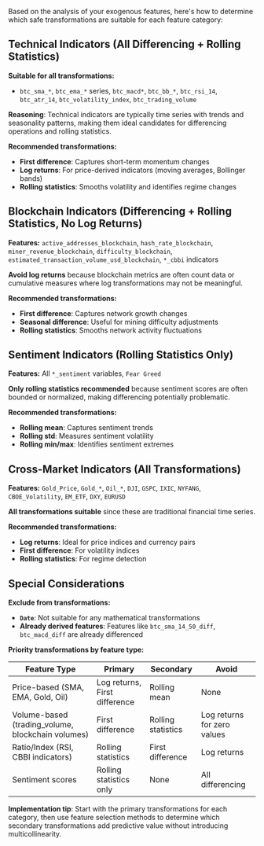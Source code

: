 Based on the analysis of your exogenous features, here's how to determine which safe transformations are suitable for each feature category:

## **Technical Indicators** (All Differencing + Rolling Statistics)

**Suitable for all transformations:**
- `btc_sma_*`, `btc_ema_*` series, `btc_macd*`, `btc_bb_*`, `btc_rsi_14`, `btc_atr_14`, `btc_volatility_index`, `btc_trading_volume`

**Reasoning**: Technical indicators are typically time series with trends and seasonality patterns, making them ideal candidates for differencing operations and rolling statistics.

**Recommended transformations:**
- **First difference**: Captures short-term momentum changes
- **Log returns**: For price-derived indicators (moving averages, Bollinger bands)
- **Rolling statistics**: Smooths volatility and identifies regime changes

## **Blockchain Indicators** (Differencing + Rolling Statistics, No Log Returns)

**Features:** `active_addresses_blockchain`, `hash_rate_blockchain`, `miner_revenue_blockchain`, `difficulty_blockchain`, `estimated_transaction_volume_usd_blockchain`, `*_cbbi` indicators

**Avoid log returns** because blockchain metrics are often count data or cumulative measures where log transformations may not be meaningful.

**Recommended transformations:**
- **First difference**: Captures network growth changes
- **Seasonal difference**: Useful for mining difficulty adjustments
- **Rolling statistics**: Smooths network activity fluctuations

## **Sentiment Indicators** (Rolling Statistics Only)

**Features:** All `*_sentiment` variables, `Fear Greed`

**Only rolling statistics recommended** because sentiment scores are often bounded or normalized, making differencing potentially problematic.

**Recommended transformations:**
- **Rolling mean**: Captures sentiment trends
- **Rolling std**: Measures sentiment volatility
- **Rolling min/max**: Identifies sentiment extremes

## **Cross-Market Indicators** (All Transformations)

**Features:** `Gold_Price`, `Gold_*`, `Oil_*`, `DJI`, `GSPC`, `IXIC`, `NYFANG`, `CBOE_Volatility`, `EM_ETF`, `DXY`, `EURUSD`

**All transformations suitable** since these are traditional financial time series.

**Recommended transformations:**
- **Log returns**: Ideal for price indices and currency pairs
- **First difference**: For volatility indices
- **Rolling statistics**: For regime detection

## **Special Considerations**

**Exclude from transformations:**
- **`Date`**: Not suitable for any mathematical transformations
- **Already derived features**: Features like `btc_sma_14_50_diff`, `btc_macd_diff` are already differenced

**Priority transformations by feature type:**

| Feature Type | Primary | Secondary | Avoid |
|--------------|---------|-----------|-------|
| Price-based (SMA, EMA, Gold, Oil) | Log returns, First difference | Rolling mean | None |
| Volume-based (trading_volume, blockchain volumes) | First difference | Rolling statistics | Log returns for zero values |
| Ratio/Index (RSI, CBBI indicators) | Rolling statistics | First difference | Log returns |
| Sentiment scores | Rolling statistics only | None | All differencing |

**Implementation tip**: Start with the primary transformations for each category, then use feature selection methods to determine which secondary transformations add predictive value without introducing multicollinearity.